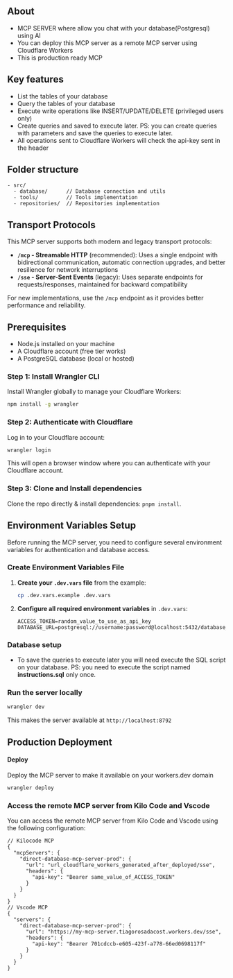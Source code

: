 
## About

- MCP SERVER where allow you chat with your database(Postgresql) using AI
- You can deploy this MCP server as a remote MCP server using Cloudflare Workers
- This is production ready MCP

## Key features

- List the tables of your database
- Query the tables of your database
- Execute write operations like INSERT/UPDATE/DELETE (privileged users only)
- Create queries and saved to execute later. PS: you can create queries with parameters
and save the queries to execute later.
- All operations sent to Cloudflare Workers will check the api-key sent in the header

## Folder structure

```
- src/
  - database/      // Database connection and utils
  - tools/         // Tools implementation
  - repositories/  // Repositories implementation
```

## Transport Protocols

This MCP server supports both modern and legacy transport protocols:

- **`/mcp` - Streamable HTTP** (recommended): Uses a single endpoint with bidirectional communication, automatic connection upgrades, and better resilience for network interruptions
- **`/sse` - Server-Sent Events** (legacy): Uses separate endpoints for requests/responses, maintained for backward compatibility

For new implementations, use the `/mcp` endpoint as it provides better performance and reliability.

## Prerequisites

- Node.js installed on your machine
- A Cloudflare account (free tier works)
- A PostgreSQL database (local or hosted)

### Step 1: Install Wrangler CLI

Install Wrangler globally to manage your Cloudflare Workers:

```bash
npm install -g wrangler
```

### Step 2: Authenticate with Cloudflare

Log in to your Cloudflare account:

```bash
wrangler login
```

This will open a browser window where you can authenticate with your Cloudflare account.

### Step 3: Clone and Install dependencies

Clone the repo directly & install dependencies: `pnpm install`.

## Environment Variables Setup

Before running the MCP server, you need to configure several environment variables for authentication and database access.

### Create Environment Variables File

1. **Create your `.dev.vars` file** from the example:
   ```bash
   cp .dev.vars.example .dev.vars
   ```

2. **Configure all required environment variables** in `.dev.vars`:
   ```
   ACCESS_TOKEN=random_value_to_use_as_api_key
   DATABASE_URL=postgresql://username:password@localhost:5432/database_name
   ```

### Database setup

- To save the queries to execute later you will need execute the SQL script on your database. PS: you need to execute the script named **instructions.sql** only once.

### Run the server locally

   ```bash
   wrangler dev
   ```
   This makes the server available at `http://localhost:8792`

## Production Deployment

#### Deploy
Deploy the MCP server to make it available on your workers.dev domain

```bash
wrangler deploy
```

### Access the remote MCP server from Kilo Code and Vscode

You can access the remote MCP server from Kilo Code and Vscode using the following configuration:

```
// Kilocode MCP
{
  "mcpServers": {
    "direct-database-mcp-server-prod": {
      "url": "url_cloudflare_workers_generated_after_deployed/sse",
      "headers": {
        "api-key": "Bearer same_value_of_ACCESS_TOKEN"
      }
    }
  }
}
// Vscode MCP
{
  "servers": {
    "direct-database-mcp-server-prod": {
      "url": "https://my-mcp-server.tiagorosadacost.workers.dev/sse",
      "headers": {
        "api-key": "Bearer 701cdccb-e605-423f-a778-66ed0698117f"
      }
    }
  }
}

```
